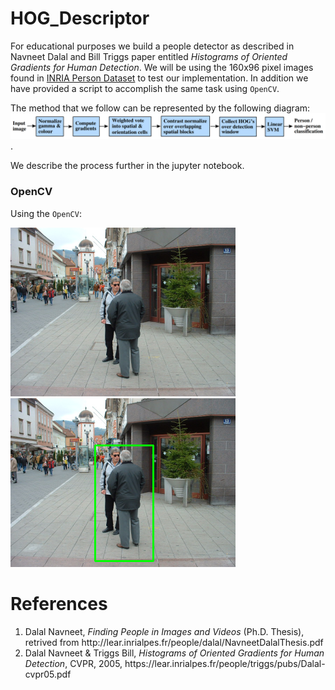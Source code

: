# HOG_Descriptor
For educational purposes we build a people detector as described in Navneet Dalal and Bill Triggs paper entitled <em>Histograms of Oriented Gradients for Human Detection</em>. We will be using the 160x96 pixel images found in <a href="http://pascal.inrialpes.fr/data/human/"> INRIA Person Dataset</a> to test our implementation. In addition we have provided a script to accomplish the same task using `OpenCV`. 

The method that we follow can be represented by the following diagram:
![](https://github.com/LukaszObara/HOG_Descriptor/blob/master/images/HOG_Steps.png "HOG steps").

We describe the process further in the jupyter notebook. 

### OpenCV
Using the `OpenCV`:

![](https://github.com/LukaszObara/HOG_Descriptor/blob/master/images/People.png "Original")  ![](https://github.com/LukaszObara/HOG_Descriptor/blob/master/images/people_detect.png "Detection")

# References
<ol>
<li>Dalal Navneet, <em>Finding People in Images and Videos </em>(Ph.D. Thesis), retrived from http://lear.inrialpes.fr/people/dalal/NavneetDalalThesis.pdf</li>
<li>Dalal Navneet & Triggs Bill, <em>Histograms of Oriented Gradients for Human Detection</em>, CVPR, 2005, https://lear.inrialpes.fr/people/triggs/pubs/Dalal-cvpr05.pdf</li>
</ol>
